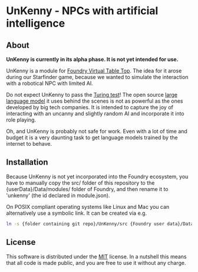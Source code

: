 # UnKenny - NPCs with artificial intelligence

## About

__UnKenny is currently in its alpha phase. It is not yet intended for use.__

UnKenny is a module for [Foundry Virtual Table Top](https://foundryvtt.com/). The idea for it arose during our Starfinder game, because we wanted to simulate the interaction with a robotical NPC with limited AI.

Do not expect UnKenny to pass the [Turing test](https://plato.stanford.edu/entries/turing-test/)! The open source [large language model](https://en.wikipedia.org/wiki/Large_language_model) it uses behind the scenes is not as powerful as the ones developed by big tech companies. It is intended to capture the joy of interacting with an uncanny and slightly random AI and incorporate it into role playing.

Oh, and UnKenny is probably not safe for work. Even with a lot of time and budget it is a very daunting task to get language models trained by the internet to behave.

## Installation

Because UnKenny is not yet incorporated into the Foundry ecosystem, you have to manually copy the src/ folder of this repository to the {userData}/Data/modules/ folder of Foundry, and then rename it to 'unkenny' (the id declared in module.json).

On POSIX compliant operating systems like Linux and Mac you can alternatively use a symbolic link. It can be created via e.g.

```bash
ln -s {folder containing git repo}/UnKenny/src {Foundry user data}/Data/modules/unkenny
```

## License

This software is distributed under the [MIT](https://choosealicense.com/licenses/mit/) license. In a nutshell this means that all code is made public, and you are free to use it without any charge.